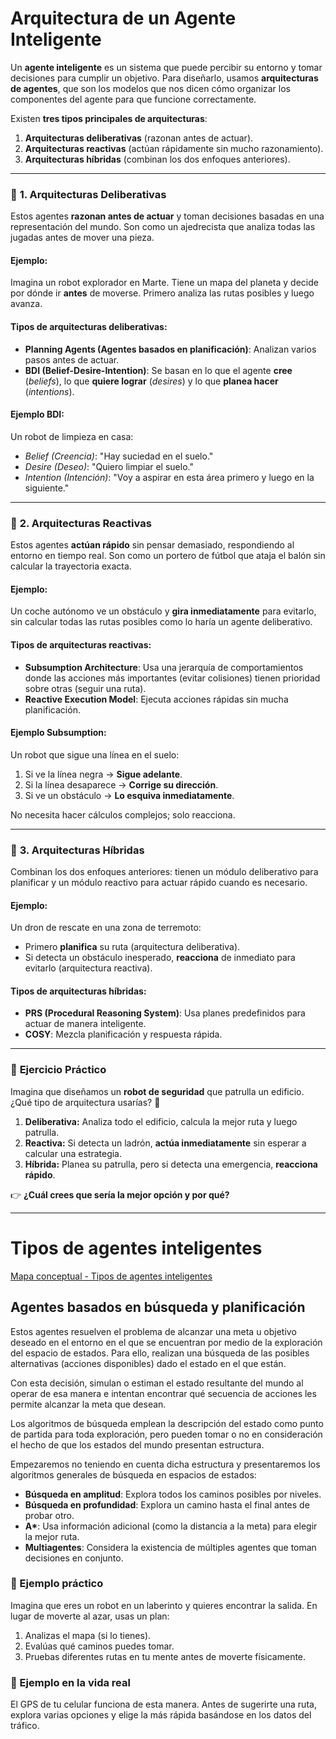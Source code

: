 # **Arquitectura de un Agente Inteligente**  

Un **agente inteligente** es un sistema que puede percibir su entorno y tomar decisiones para cumplir un objetivo. Para diseñarlo, usamos **arquitecturas de agentes**, que son los modelos que nos dicen cómo organizar los componentes del agente para que funcione correctamente.  

Existen **tres tipos principales de arquitecturas**:  
1. **Arquitecturas deliberativas** (razonan antes de actuar).  
2. **Arquitecturas reactivas** (actúan rápidamente sin mucho razonamiento).  
3. **Arquitecturas híbridas** (combinan los dos enfoques anteriores).  

---  

### 📌 **1. Arquitecturas Deliberativas**  
Estos agentes **razonan antes de actuar** y toman decisiones basadas en una representación del mundo. Son como un ajedrecista que analiza todas las jugadas antes de mover una pieza.  

#### **Ejemplo:**  
Imagina un robot explorador en Marte. Tiene un mapa del planeta y decide por dónde ir **antes** de moverse. Primero analiza las rutas posibles y luego avanza.  

#### **Tipos de arquitecturas deliberativas:**  
- **Planning Agents (Agentes basados en planificación)**: Analizan varios pasos antes de actuar.  
- **BDI (Belief-Desire-Intention)**: Se basan en lo que el agente **cree** (*beliefs*), lo que **quiere lograr** (*desires*) y lo que **planea hacer** (*intentions*).  

#### **Ejemplo BDI:**  
Un robot de limpieza en casa:  
- *Belief (Creencia)*: "Hay suciedad en el suelo."  
- *Desire (Deseo)*: "Quiero limpiar el suelo."  
- *Intention (Intención)*: "Voy a aspirar en esta área primero y luego en la siguiente."  

---  

### 📌 **2. Arquitecturas Reactivas**  
Estos agentes **actúan rápido** sin pensar demasiado, respondiendo al entorno en tiempo real. Son como un portero de fútbol que ataja el balón sin calcular la trayectoria exacta.  

#### **Ejemplo:**  
Un coche autónomo ve un obstáculo y **gira inmediatamente** para evitarlo, sin calcular todas las rutas posibles como lo haría un agente deliberativo.  

#### **Tipos de arquitecturas reactivas:**  
- **Subsumption Architecture**: Usa una jerarquía de comportamientos donde las acciones más importantes (evitar colisiones) tienen prioridad sobre otras (seguir una ruta).  
- **Reactive Execution Model**: Ejecuta acciones rápidas sin mucha planificación.  

#### **Ejemplo Subsumption:**  
Un robot que sigue una línea en el suelo:  
1. Si ve la línea negra → **Sigue adelante**.  
2. Si la línea desaparece → **Corrige su dirección**.  
3. Si ve un obstáculo → **Lo esquiva inmediatamente**.  

No necesita hacer cálculos complejos; solo reacciona.  

---  

### 📌 **3. Arquitecturas Híbridas**  
Combinan los dos enfoques anteriores: tienen un módulo deliberativo para planificar y un módulo reactivo para actuar rápido cuando es necesario.  

#### **Ejemplo:**  
Un dron de rescate en una zona de terremoto:  
- Primero **planifica** su ruta (arquitectura deliberativa).  
- Si detecta un obstáculo inesperado, **reacciona** de inmediato para evitarlo (arquitectura reactiva).  

#### **Tipos de arquitecturas híbridas:**  
- **PRS (Procedural Reasoning System)**: Usa planes predefinidos para actuar de manera inteligente.  
- **COSY**: Mezcla planificación y respuesta rápida.  

---  

### 📌 **Ejercicio Práctico**  
Imagina que diseñamos un **robot de seguridad** que patrulla un edificio. ¿Qué tipo de arquitectura usarías? 🤔  

1. **Deliberativa:** Analiza todo el edificio, calcula la mejor ruta y luego patrulla.  
2. **Reactiva:** Si detecta un ladrón, **actúa inmediatamente** sin esperar a calcular una estrategia.  
3. **Híbrida:** Planea su patrulla, pero si detecta una emergencia, **reacciona rápido**.  

👉 **¿Cuál crees que sería la mejor opción y por qué?**

---

# Tipos de agentes inteligentes

[Mapa conceptual - Tipos de agentes inteligentes](https://cmapspublic.ihmc.us/rid=1LNTSCHKK-LLS690-2JGW/Tipos%20de%20Agentes%20Inteligentes.cmap)


## Agentes basados en búsqueda y planificación  

Estos agentes resuelven el problema de alcanzar una meta u objetivo deseado en el entorno en el que se encuentran por medio de la exploración del espacio de estados. Para ello, realizan una búsqueda de las posibles alternativas (acciones disponibles) dado el estado en el que están.  

Con esta decisión, simulan o estiman el estado resultante del mundo al operar de esa manera e intentan encontrar qué secuencia de acciones les permite alcanzar la meta que desean.  

Los algoritmos de búsqueda emplean la descripción del estado como punto de partida para toda exploración, pero pueden tomar o no en consideración el hecho de que los estados del mundo presentan estructura.  

Empezaremos no teniendo en cuenta dicha estructura y presentaremos los algoritmos generales de búsqueda en espacios de estados:  

- **Búsqueda en amplitud**: Explora todos los caminos posibles por niveles.  
- **Búsqueda en profundidad**: Explora un camino hasta el final antes de probar otro.  
- **A\***: Usa información adicional (como la distancia a la meta) para elegir la mejor ruta.  
- **Multiagentes**: Considera la existencia de múltiples agentes que toman decisiones en conjunto.  

### 📌 Ejemplo práctico  

Imagina que eres un robot en un laberinto y quieres encontrar la salida. En lugar de moverte al azar, usas un plan:  

1. Analizas el mapa (si lo tienes).  
2. Evalúas qué caminos puedes tomar.  
3. Pruebas diferentes rutas en tu mente antes de moverte físicamente.  

### 🚗 Ejemplo en la vida real  

El GPS de tu celular funciona de esta manera. Antes de sugerirte una ruta, explora varias opciones y elige la más rápida basándose en los datos del tráfico.  

